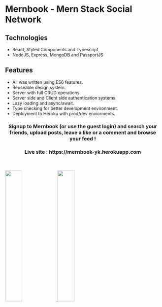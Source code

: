# Mernbook - Mern Stack Social Network
## Technologies
* React, Styled Components and Typescript
* NodeJS, Express, MongoDB and PassportJS
## Features
* All was written using ES6 features.
* Reuseable design system.
* Server with full CRUD operations.
* Server side and Client side authentication systems.
* Lazy loading and async/await.
* Type checking for better development environment.
* Deployment to Heroku with prod/dev enviorments.

<p align="center" width="100%">
   <h3 align="center">Signup to Mernbook (or use the guest login) and search your friends, upload posts, leave a like or a comment and browse your feed !</h3>
 <h3 align="center">Live site : https://mernbook-yk.herokuapp.com</h3>
   <br/>
   <br/>
   <a href="https://mernbook-yk.herokuapp.com/">
    <img width="33%" src=https://mernbook-yk.herokuapp.com/static/media/logo.bd0b6a6e.png> 
  </a>
  <a href="https://mernbook-yk.herokuapp.com/">
    <img width="33%" src="https://media2.giphy.com/media/x8X9gbqK7sEeHmB1bD/giphy.gif?cid=790b761163a9ec8e5a9ad994545c52ad2639008e9c931a2e&rid=giphy.gif&ct=g"> 
 
  </a>
  
  
</p>
